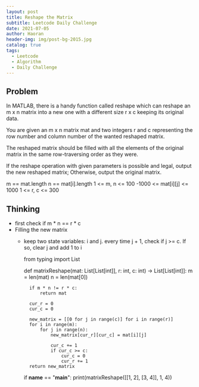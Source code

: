```yaml
---
layout: post
title: Reshape the Matrix
subtitle: Leetcode Daily Challenge
date: 2021-07-05
author: Haoran
header-img: img/post-bg-2015.jpg
catalog: true
tags: 
  - Leetcode
  - Algorithm
  - Daily Challenge
---
```



## Problem
In MATLAB, there is a handy function called reshape which can reshape an m x n matrix into a new one with a different size r x c keeping its original data.

You are given an m x n matrix mat and two integers r and c representing the row number and column number of the wanted reshaped matrix.

The reshaped matrix should be filled with all the elements of the original matrix in the same row-traversing order as they were.

If the reshape operation with given parameters is possible and legal, output the new reshaped matrix; Otherwise, output the original matrix.

m == mat.length
n == mat[i].length
1 <= m, n <= 100
-1000 <= mat[i][j] <= 1000
1 <= r, c <= 300

## Thinking
* first check if m * n == r * c
* Filling the new matrix
    * keep two state variables: i and j. every time j + 1, check if j >= c. If so, clear j and add 1 to i

        from typing import List
        
        
        def matrixReshape(mat: List[List[int]], r: int, c: int) -> List[List[int]]:
            m = len(mat)
            n = len(mat[0])
        
            if m * n != r * c:
                return mat
        
            cur_r = 0
            cur_c = 0
        
            new_matrix = [[0 for j in range(c)] for i in range(r)]
            for i in range(m):
                for j in range(n):
                    new_matrix[cur_r][cur_c] = mat[i][j]
        
                    cur_c += 1
                    if cur_c >= c:
                        cur_c = 0
                        cur_r += 1
            return new_matrix
        
        
        if __name__ == "__main__":
            print(matrixReshape([[1, 2], [3, 4]], 1, 4))
